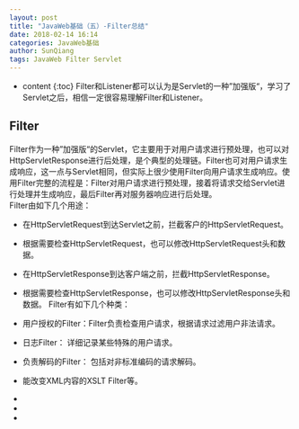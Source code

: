 ```yaml
---
layout: post
title: "JavaWeb基础（五）-Filter总结"
date: 2018-02-14 16:14
categories: JavaWeb基础
author: SunQiang
tags: JavaWeb Filter Servlet
---
```

* content
{:toc}
Filter和Listener都可以认为是Servlet的一种”加强版“，学习了Servlet之后，相信一定很容易理解Filter和Listener。



## Filter

Filter作为一种”加强版“的Servlet，它主要用于对用户请求进行预处理，也可以对HttpServletResponse进行后处理，是个典型的处理链。Filter也可对用户请求生成响应，这一点与Servlet相同，但实际上很少使用Filter向用户请求生成响应。使用Filter完整的流程是：Filter对用户请求进行预处理，接着将请求交给Servlet进行处理并生成响应，最后Filter再对服务器响应进行后处理。<br/>
Filter由如下几个用途：

* 在HttpServletRequest到达Servlet之前，拦截客户的HttpServletRequest。 
* 根据需要检查HttpServletRequest，也可以修改HttpServletRequest头和数据。
* 在HttpServletResponse到达客户端之前，拦截HttpServletResponse。
* 根据需要检查HttpServletResponse，也可以修改HttpServletResponse头和数据。
Filter有如下几个种类：

* 用户授权的Filter：Filter负责检查用户请求，根据请求过滤用户非法请求。
* 日志Filter： 详细记录某些特殊的用户请求。
* 负责解码的Filter： 包括对非标准编码的请求解码。
* 能改变XML内容的XSLT Filter等。
*
*
*

